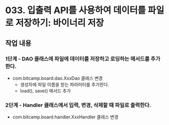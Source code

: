# 033. 입출력 API를 사용하여 데이터를 파일로 저장하기: 바이너리 저장

## 작업 내용

### 1단계 - DAO 클래스에 파일에 데이터를 저장하고 로딩하는 메서드를 추가한다.

- com.bitcamp.board.dao.XxxDao 클래스 변경
  - 생성자에 파일 이름을 받는 파라미터를 추가한다.
  - load(), save() 메서드 추가

### 2단계 - Handler 클래스에서 입력, 변경, 삭제할 때 파일로 출력한다.

- com.bitcamp.board.handler.XxxHandler 클래스 변경